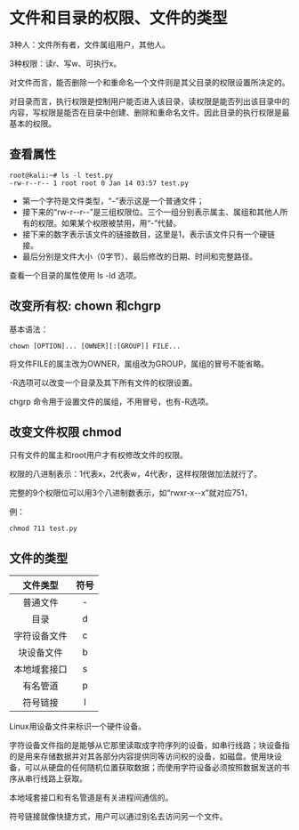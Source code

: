 # 文件和目录的权限、文件的类型

3种人：文件所有者，文件属组用户，其他人。

3种权限：读r、写w、可执行x。

对文件而言，能否删除一个和重命名一个文件则是其父目录的权限设置所决定的。

对目录而言，执行权限是控制用户能否进入该目录，读权限是能否列出该目录中的内容，写权限是能否在目录中创建、删除和重命名文件。因此目录的执行权限是最基本的权限。

## 查看属性

```
root@kali:~# ls -l test.py
-rw-r--r-- 1 root root 0 Jan 14 03:57 test.py
```

- 第一个字符是文件类型，“-”表示这是一个普通文件；
- 接下来的“rw-r--r--”是三组权限位。三个一组分别表示属主、属组和其他人所有的权限。如果某个权限被禁用，用“-”代替。
- 接下来的数字表示该文件的链接数目，这里是1，表示该文件只有一个硬链接。
- 最后分别是文件大小（0字节）、最后修改的日期、时间和完整路径。

查看一个目录的属性使用 ls -ld 选项。

## 改变所有权: chown 和chgrp

基本语法：

```chown [OPTION]... [OWNER][\:[GROUP]] FILE...
chown [OPTION]... [OWNER][:[GROUP]] FILE...
```

将文件FILE的属主改为OWNER，属组改为GROUP，属组的冒号不能省略。

-R选项可以改变一个目录及其下所有文件的权限设置。

chgrp 命令用于设置文件的属组，不用冒号，也有-R选项。

## 改变文件权限 chmod

只有文件的属主和root用户才有权修改文件的权限。

权限的八进制表示：1代表x，2代表w，4代表r，这样权限做加法就行了。

完整的9个权限位可以用3个八进制数表示，如“rwxr-x--x”就对应751，

例：

```
chmod 711 test.py
```



## 文件的类型

|  文件类型  |  符号  |
| :----: | :--: |
|  普通文件  |  -   |
|   目录   |  d   |
| 字符设备文件 |  c   |
| 块设备文件  |  b   |
| 本地域套接口 |  s   |
|  有名管道  |  p   |
|  符号链接  |  l   |

Linux用设备文件来标识一个硬件设备。

字符设备文件指的是能够从它那里读取成字符序列的设备，如串行线路；块设备指的是用来存储数据并对其各部分内容提供同等访问权的设备，如磁盘。使用块设备，可以从硬盘的任何随机位置获取数据；而使用字符设备必须按照数据发送的书序从串行线路上获取。

本地域套接口和有名管道是有关进程间通信的。

符号链接就像快捷方式，用户可以通过别名去访问另一个文件。